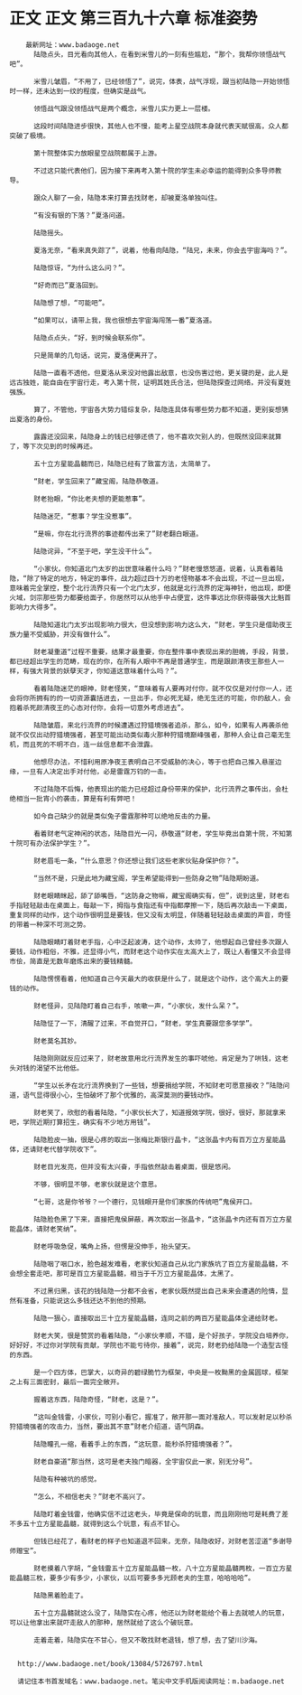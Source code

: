 # 正文 正文 第三百九十六章 标准姿势
        最新网址：www.badaoge.net
          陆隐点头，目光看向其他人，在看到米雪儿的一刻有些尴尬，“那个，我帮你领悟战气吧”。
      
          米雪儿皱眉，“不用了，已经领悟了”，说完，体表，战气浮现，跟当初陆隐一开始领悟时一样，还未达到一纹的程度，但确实是战气。
      
          领悟战气跟没领悟战气是两个概念，米雪儿实力更上一层楼。
      
          这段时间陆隐进步很快，其他人也不慢，能考上星空战院本身就代表天赋很高，众人都突破了极境。
      
          第十院整体实力放眼星空战院都属于上游。
      
          不过这只能代表他们，因为接下来再考入第十院的学生未必幸运的能得到众多导师教导。
      
          跟众人聊了一会，陆隐本来打算去找财老，却被夏洛单独叫住。
      
          “有没有银的下落？”夏洛问道。
      
          陆隐摇头。
      
          夏洛无奈，“看来真失踪了”，说着，他看向陆隐，“陆兄，未来，你会去宇宙海吗？”。
      
          陆隐惊讶，“为什么这么问？”。
      
          “好奇而已”夏洛回到。
      
          陆隐想了想，“可能吧”。
      
          “如果可以，请带上我，我也很想去宇宙海闯荡一番”夏洛道。
      
          陆隐点点头，“好，到时候会联系你”。
      
          只是简单的几句话，说完，夏洛便离开了。
      
          陆隐一直看不透他，但夏洛从来没对他露出敌意，也没伤害过他，更关键的是，此人是远古独姓，能自由在宇宙行走，考入第十院，证明其姓氏合法，但陆隐探查过网络，并没有夏姓强族。
      
          算了，不管他，宇宙各大势力错综复杂，陆隐连具体有哪些势力都不知道，更别妄想猜出夏洛的身份。
      
          露露还没回来，陆隐身上的钱已经够还债了，他不喜欢欠别人的，但既然没回来就算了，等下次见到的时候再还。
      
          五十立方星能晶髓而已，陆隐已经有了致富方法，太简单了。
      
          “财老，学生回来了”藏宝阁，陆隐恭敬道。
      
          财老抬眼，“你比老夫想的更能惹事”。
      
          陆隐迷茫，“惹事？学生没惹事”。
      
          “是嘛，你在北行流界的事迹都传出来了”财老翻白眼道。
      
          陆隐诧异，“不至于吧，学生没干什么”。
      
          “小家伙，你知道北门太岁的出世意味着什么吗？”财老慢悠悠道，说着，认真看着陆隐，“除了特定的地方，特定的事件，战力超过四十万的老怪物基本不会出现，不过一旦出现，意味着完全掌控，整个北行流界只有一个北门太岁，他就是北行流界的定海神针，他出现，即便火域，剑宗那些势力都要给面子，你居然可以从他手中占便宜，这件事远比你获得最强大比魁首影响力大得多”。
      
          陆隐知道北门太岁出现影响力很大，但没想到影响力这么大，“财老，学生只是借助夜王族力量不受威胁，并没有做什么”。
      
          财老凝重道“过程不重要，结果才最重要，你在整件事中表现出来的胆魄，手段，背景，都已经超出学生的范畴，现在的你，在所有人眼中不再是普通学生，而是跟颜清夜王那些人一样，有强大背景的妖孽天才，你知道这意味着什么吗？”。
      
          看着陆隐迷茫的眼神，财老怪笑，“意味着有人要再对付你，就不仅仅是对付你一人，还会将你所拥有的的一切资源囊括进去，一旦出手，你必死无疑，绝无生还的可能，你的敌人，会抱着杀死颜清夜王的心态对付你，会将一切意外考虑进去”。
      
          陆隐皱眉，来北行流界的时候遭遇过狩猎境强者追杀，那么，如今，如果有人再袭杀他就不仅仅出动狩猎境强者，甚至可能出动类似毒火那种狩猎境巅峰强者，那种人会让自己毫无生机，而且死的不明不白，连一丝信息都不会泄露。
      
          他想尽办法，不惜利用原净夜王表明自己不受威胁的决心，等于也把自己推入悬崖边缘，一旦有人决定出手对付他，必是雷霆万钧的一击。
      
          不过陆隐不后悔，他表现出的能力已经超过身份带来的保护，北行流界之事传出，会杜绝相当一批宵小的袭击，算是有利有弊吧！
      
          如今自己缺少的就是类似兔子雷霆那种可以绝地反击的力量。
      
          看着财老气定神闲的状态，陆隐目光一闪，恭敬道“财老，学生毕竟出自第十院，不知第十院可有办法保护学生？”。
      
          财老眉毛一条，“什么意思？你还想让我们这些老家伙贴身保护你？”。
      
          “当然不是，只是此地为藏宝阁，学生希望能得到一些防身之物”陆隐期盼道。
      
          财老眼睛眯起，舔了舔嘴唇，“这防身之物嘛，藏宝阁确实有，但”，说到这里，财老右手指轻轻敲击在桌面上，每敲一下，拇指与食指还有中指都摩擦一下，随后再次敲击一下桌面，重复同样的动作，这个动作很明显是要钱，但又没有太明显，伴随着轻轻敲击桌面的声音，奇怪的带着一种深不可测之势。
      
          陆隐眼睛盯着财老手指，心中泛起波涛，这个动作，太帅了，他想起自己曾经多次跟人要钱，动作粗俗，不雅，还显得小气，而财老这个动作实在太高大上了，既让人看懂又不会显得市侩，简直是无数年磨炼出来的要钱精髓。
      
          陆隐愣愣看着，他知道自己今天最大的收获是什么了，就是这个动作，这个高大上的要钱的动作。
      
          财老怪异，见陆隐盯着自己右手，咳嗽一声，“小家伙，发什么呆？”。
      
          陆隐怔了一下，清醒了过来，不自觉开口，“财老，学生真要跟您多学学”。
      
          财老莫名其妙。
      
          陆隐刚刚就反应过来了，财老故意用北行流界发生的事吓唬他，肯定是为了哄钱，这老头对钱的渴望不比他低。
      
          “学生以长矛在北行流界换到了一些钱，想要捐给学院，不知财老可愿意接收？”陆隐问道，语气显得很小心，生怕破坏了那个优雅的，高深莫测的要钱动作。
      
          财老笑了，欣慰的看着陆隐，“小家伙长大了，知道报效学院，很好，很好，那就拿来吧，学院近期打算招生，确实有不少地方用钱”。
      
          陆隐脸皮一抽，很是心疼的取出一张梅比斯银行晶卡，“这张晶卡内有百万立方星能晶体，还请财老代替学院收下”。
      
          财老目光发亮，但并没有太兴奋，手指依然敲击着桌面，很是悠闲。
      
          不够，很明显不够，老家伙就是这个意思。
      
          “七哥，这是你爷爷？一个德行，见钱眼开是你们家族的传统吧”鬼侯开口。
      
          陆隐脸色黑了下来，直接把鬼侯屏蔽，再次取出一张晶卡，“这张晶卡内还有百万立方星能晶体，请财老笑纳”。
      
          财老呼吸急促，嘴角上扬，但愣是没伸手，抬头望天。
      
          陆隐咽了咽口水，脸色越发难看，老家伙知道自己从北门家族坑了百立方星能晶髓，不会想全套走吧，那可是百立方星能晶髓，相当于千万立方星能晶体，太黑了。
      
          不过黑归黑，该花的钱陆隐一分都不会省，老家伙既然提出自己未来会遭遇的险情，显然有准备，只能说这么多钱还达不到他的预期。
      
          陆隐一狠心，直接取出三十立方星能晶髓，连同之前的两百万星能晶体全递给财老。
      
          财老大笑，很是赞赏的看着陆隐，“小家伙孝顺，不错，是个好孩子，学院没白培养你，好好好，不过你对学院有贡献，学院也不能亏待你，接着”，说完，财老扔给陆隐一个造型古怪的东西。
      
          是一个四方体，巴掌大，以奇异的碧绿脆竹为框架，中央是一枚黝黑的金属圆球，框架之上有三面密封，最后一面完全敞开。
      
          握着这东西，陆隐奇怪，“财老，这是？”。
      
          “这叫金钱雷，小家伙，可别小看它，握准了，敞开那一面对准敌人，可以发射足以秒杀狩猎境强者的攻击力，当然，要出其不意”财老介绍道，语气阴森。
      
          陆隐瞳孔一缩，看着手上的东西，“这玩意，能秒杀狩猎境强者？”。
      
          财老自豪道“那当然，这可是老夫独门暗器，全宇宙仅此一家，别无分号”。
      
          陆隐有种被坑的感觉。
      
          “怎么，不相信老夫？”财老不高兴了。
      
          陆隐盯着金钱雷，他确实信不过这老头，毕竟是保命的玩意，而且刚刚他可是耗费了差不多五十立方星能晶髓，就得到这么个玩意，有点不甘心。
      
          但钱已经花了，看财老的样子也知道退不回来，无奈，陆隐收好，对财老苦涩道“多谢导师赠宝”。
      
          财老摸着八字胡，“金钱雷五十立方星能晶髓一枚，八十立方星能晶髓两枚，一百立方星能晶髓三枚，要多少有多少，小家伙，以后可要多多光顾老夫的生意，哈哈哈哈”。
      
          陆隐黑着脸走了。
      
          五十立方晶髓就这么没了，陆隐实在心疼，他还以为财老能给个看上去就唬人的玩意，可以让他拿出来就吓走敌人的那种，居然就给了这么个破玩意。
      
          走着走着，陆隐实在不甘心，但又不敢找财老退钱，想了想，去了望川沙海。
      
      
      http://www.badaoge.net/book/13084/5726797.html
      
      请记住本书首发域名：www.badaoge.net。笔尖中文手机版阅读网址：m.badaoge.net